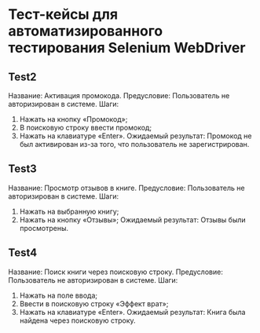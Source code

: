 # Тест-кейсы для автоматизированного тестирования Selenium WebDriver

## Test2
Название:	Активация промокода.
Предусловие:    Пользователь не авторизирован в системе.
Шаги:	
1.	Нажать на кнопку «Промокод»;
2.  В поисковую строку ввести промокод;
3.	Нажать на клавиатуре «Enter».
Ожидаемый результат:	Промокод не был активирован из-за того, что пользователь не зарегистрирован.

## Test3
Название:	Просмотр отзывов в книге.
Предусловие:	Пользователь не авторизирован в системе.
Шаги:	
1.	Нажать на выбранную книгу;
2.	Нажать на кнопку «Отзывы»;
Ожидаемый результат:	Отзывы были просмотрены.

## Test4
Название:	Поиск книги через поисковую строку.
Предусловие:	Пользователь не авторизирован в системе.
Шаги:	
1.	Нажать на поле ввода;
2.	Ввести в поисковую строку «Эффект врат»;
3.	Нажать на клавиатуре «Enter».
Ожидаемый результат:	Книга была найдена через поисковую строку.